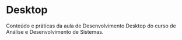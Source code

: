 # Desktop

Conteúdo e práticas da aula de Desenvolvimento Desktop do curso de Análise e Desenvolvimento de Sistemas.
